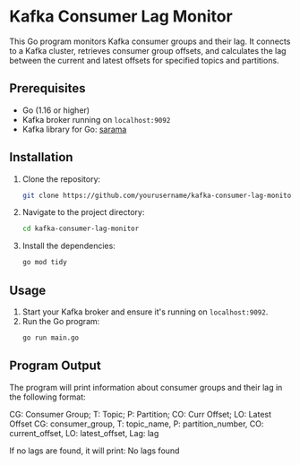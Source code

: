 # Kafka Consumer Lag Monitor

This Go program monitors Kafka consumer groups and their lag. It connects to a Kafka cluster, retrieves consumer group offsets, and calculates the lag between the current and latest offsets for specified topics and partitions.

## Prerequisites

- Go (1.16 or higher)
- Kafka broker running on `localhost:9092`
- Kafka library for Go: [sarama](https://github.com/Shopify/sarama)

## Installation

1. Clone the repository:
    ```sh
    git clone https://github.com/yourusername/kafka-consumer-lag-monitor.git
    ```
2. Navigate to the project directory:
    ```sh
    cd kafka-consumer-lag-monitor
    ```
3. Install the dependencies:
    ```sh
    go mod tidy
    ```

## Usage

1. Start your Kafka broker and ensure it's running on `localhost:9092`.
2. Run the Go program:
    ```sh
    go run main.go
    ```

## Program Output

The program will print information about consumer groups and their lag in the following format:

CG: Consumer Group; T: Topic; P: Partition; CO: Curr Offset; LO: Latest Offset
CG: consumer_group, T: topic_name, P: partition_number, CO: current_offset, LO: latest_offset, Lag: lag

If no lags are found, it will print:
No lags found

